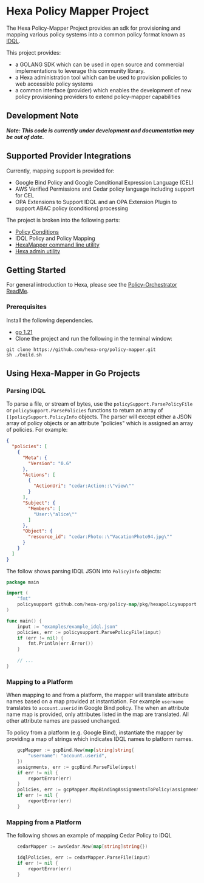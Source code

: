 # Hexa Policy Mapper Project

The Hexa Policy-Mapper Project provides an sdk for provisioning and mapping various policy systems into a common policy format known as [IDQL](https://github.com/hexa-org/policy/blob/main/specs/IDQL-core-specification.md).

This project provides:
* a GOLANG SDK which can be used in open source and commercial implementations to leverage this community library.
* a Hexa administration tool which can be used to provision policies to web accessible policy systems
* a common interface (provider) which enables the development of new policy provisioning providers to extend policy-mapper capabilities


## Development Note
**_Note: This code is currently under development and documentation may be out of date._**

## Supported Provider Integrations

Currently, mapping support is provided for:

* Google Bind Policy and Google Conditional Expression Language (CEL)
* AWS Verified Permissions and Cedar policy language including support for CEL
* OPA Extensions to Support IDQL and an OPA Extension Plugin to support ABAC policy (conditions) processing

The project is broken into the following parts:
* [Policy Conditions](CONDITIONS.md)
* IDQL Policy and Policy Mapping
* [HexaMapper command line utility](DEMO.md)
* [Hexa admin utility](cmd/hexa/README.md)

## Getting Started

For general introduction to Hexa, please see the [Policy-Orchestrator ReadMe](https://github.com/hexa-org/policy-orchestrator).

### Prerequisites

Install the following dependencies.

- [go 1.21](https://go.dev)
- Clone the project and run the following in the terminal window:
```shell
git clone https://github.com/hexa-org/policy-mapper.git
sh ./build.sh
```

## Using Hexa-Mapper in Go Projects

### Parsing IDQL

To parse a file, or stream of bytes, use the `policySupport.ParsePolicyFile` or `policySupport.ParsePolicies` functions
to return an array of `[]policySupport.PolicyInfo` objects.  The parser will except either a JSON array of policy objects
or an attribute "policies" which is assigned an array of policies. For example:
```json
{
  "policies": [
    {
      "Meta": {
        "Version": "0.6"
      },
      "Actions": [
        {
          "ActionUri": "cedar:Action::\"view\""
        }
      ],
      "Subject": {
        "Members": [
          "User:\"alice\""
        ]
      },
      "Object": {
        "resource_id": "cedar:Photo::\"VacationPhoto94.jpg\""
      }
    }
  ]
}
```


The follow shows parsing IDQL JSON into `PolicyInfo` objects:

```go
package main

import (
	"fmt"
	policysupport github.com/hexa-org/policy-map/pkg/hexapolicysupport
)

func main() {
	input := "examples/example_idql.json"
	policies, err := policysupport.ParsePolicyFile(input)
	if (err != nil) {
		fmt.Println(err.Error())
	}
	
	// ...
}
```

### Mapping to a Platform

When mapping to and from a platform, the mapper
will translate attribute names based on a map provided at instantiation.  For example `username` translates to `account.userid` in Google Bind policy.
The when an attribute name map is provided, only attributes listed in the map are translated. All other attribute names are passed unchanged.

To policy from a platform (e.g. Google Bind), instantiate the mapper by providing
a map of strings which indicates IDQL names to platform names. 

```go
    gcpMapper := gcpBind.New(map[string]string{
        "username": "account.userid",
    })
    assignments, err := gcpBind.ParseFile(input)
    if err != nil {
        reportError(err)
    }
    policies, err := gcpMapper.MapBindingAssignmentsToPolicy(assignments)
    if err != nil {
        reportError(err)
    }
```

### Mapping from a Platform

The following shows an example of mapping Cedar Policy to IDQL

```go
    cedarMapper := awsCedar.New(map[string]string{})

    idqlPolicies, err := cedarMapper.ParseFile(input)
    if err != nil {
        reportError(err)
    }
```